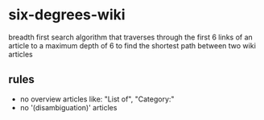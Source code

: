 # six-degrees-wiki

breadth first search algorithm that traverses through the first 6 links of an article to a maximum depth of 6 to find the shortest path between two wiki articles

## rules
 - no overview articles like: "List of", "Category:"
 - no '(disambiguation)' articles